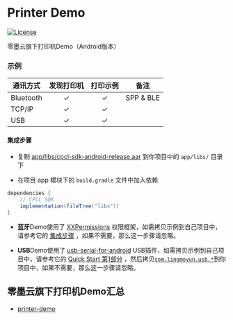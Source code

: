 # Printer Demo

[![License](https://img.shields.io/badge/license-MIT-4EB1BA.svg)](https://www.opensource.org/licenses/mit-license.php)

零墨云旗下打印机Demo（Android版本）

### 示例

| 通讯方式      | 发现打印机 | 打印示例 | 备注        |
|-----------|:-----:|:----:|-----------|
| Bluetooth |   ✓   |  ✓   | SPP & BLE |
| TCP/IP    |   ✓   |  ✓   |           |
| USB       |   ✓   |  ✓   |           |

#### 集成步骤

* 复制 [app/libs/cpcl-sdk-android-release.aar](./app/libs/cpcl-sdk-android-release.aar) 到你项目中的 `app/libs/` 目录下

* 在项目 app 模块下的 `build.gradle` 文件中加入依赖

```groovy
dependencies {
    // CPCL SDK
    implementation(fileTree("libs"))
}
```

* **蓝牙**Demo使用了 [XXPermissions](https://github.com/getActivity/XXPermissions) 权限框架，如需拷贝示例到自己项目中，请参考它的 [集成步骤](https://github.com/getActivity/XXPermissions/tree/18.2#%E9%9B%86%E6%88%90%E6%AD%A5%E9%AA%A4) ，如果不需要，那么这一步骤请忽略。

* **USB**Demo使用了 [usb-serial-for-android](https://github.com/mik3y/usb-serial-for-android) USB插件，如需拷贝示例到自己项目中，请参考它的 [Quick Start 第1部分](https://github.com/mik3y/usb-serial-for-android#quick-start) ，然后拷贝[`com.lingmoyun.usb.*`](./app/src/main/java/com/lingmoyun/usb)到你项目中，如果不需要，那么这一步骤请忽略。

## 零墨云旗下打印机Demo汇总

- [printer-demo][1]

[1]: https://github.com/lingmoyun/printer-demo
